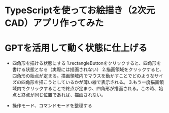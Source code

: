 # TypeScriptを使ってお絵描き（2次元CAD）アプリ作ってみた


# GPTを活用して動く状態に仕上げる

- 四角形を描ける状態にする
  1.rectangleButtonをクリックすると、四角形を書ける状態となる（実際には描画されない）
  2.描画領域をクリックすると、四角形の始点が定まる。描画領域内でマウスを動かすことでどのようなサイズの四角形を描こうとしているかが薄い線で表示される。
  3.もう一度描画領域内でクリックすることで終点が定まり、四角形が描画される。この時、始点と終点が同じ位置であれば、描画されない。

- 操作モード、コマンドモードを整理する